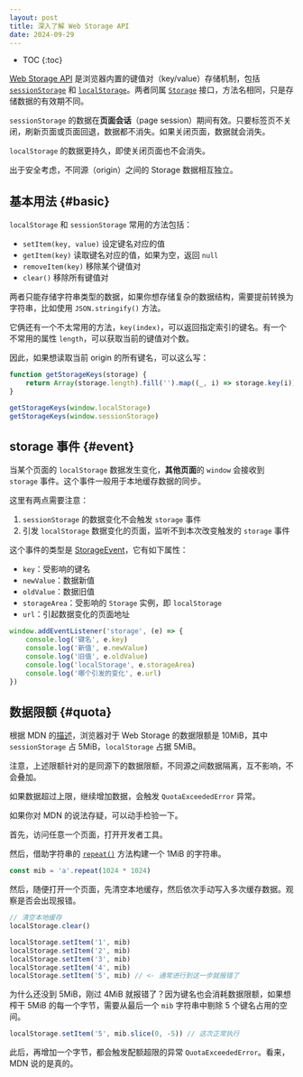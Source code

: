 ```yaml
---
layout: post
title: 深入了解 Web Storage API
date: 2024-09-29
---
```


* TOC
{:toc}

[Web Storage API][storage-api] 是浏览器内置的键值对（key/value）存储机制，包括 [`sessionStorage`][sessionStorage] 和 [`localStorage`][localStorage]。两者同属 [`Storage`][storage] 接口，方法名相同，只是存储数据的有效期不同。

`sessionStorage` 的数据在**页面会话**（page session）期间有效。只要标签页不关闭，刷新页面或页面回退，数据都不消失。如果关闭页面，数据就会消失。

`localStorage` 的数据更持久，即使关闭页面也不会消失。

出于安全考虑，不同源（origin）之间的 Storage 数据相互独立。

## 基本用法 {#basic}

`localStorage` 和 `sessionStorage` 常用的方法包括：

- `setItem(key, value)` 设定键名对应的值
- `getItem(key)` 读取键名对应的值，如果为空，返回 `null`
- `removeItem(key)` 移除某个键值对
- `clear()` 移除所有键值对

两者只能存储字符串类型的数据，如果你想存储复杂的数据结构，需要提前转换为字符串，比如使用 `JSON.stringify()` 方法。

它俩还有一个不太常用的方法，`key(index)`，可以返回指定索引的键名。有一个不常用的属性 `length`，可以获取当前的键值对个数。

因此，如果想读取当前 origin 的所有键名，可以这么写：

```js
function getStorageKeys(storage) {
    return Array(storage.length).fill('').map((_, i) => storage.key(i))
}

getStorageKeys(window.localStorage)
getStorageKeys(window.sessionStorage)
```

## storage 事件 {#event}

当某个页面的 `localStorage` 数据发生变化，**其他页面**的 `window` 会接收到 `storage` 事件。这个事件一般用于本地缓存数据的同步。

这里有两点需要注意：

1. `sessionStorage` 的数据变化不会触发 `storage` 事件
2. 引发 `localStorage` 数据变化的页面，监听不到本次改变触发的 `storage` 事件

这个事件的类型是 [StorageEvent][storage-event]，它有如下属性：

- `key`：受影响的键名
- `newValue`：数据新值
- `oldValue`：数据旧值
- `storageArea`：受影响的 `Storage` 实例，即 `localStorage`
- `url`：引起数据变化的页面地址

```js
window.addEventListener('storage', (e) => {
    console.log('键名', e.key)
    console.log('新值', e.newValue)
    console.log('旧值', e.oldValue)
    console.log('localStorage', e.storageArea)
    console.log('哪个引发的变化', e.url)
})
```

## 数据限额 {#quota}

根据 MDN 的[描述][quota]，浏览器对于 Web Storage 的数据限额是 10MiB，其中 `sessionStorage` 占 5MiB，`localStorage` 占据 5MiB。

注意，上述限额针对的是同源下的数据限额，不同源之间数据隔离，互不影响，不会叠加。

如果数据超过上限，继续增加数据，会触发 `QuotaExceededError` 异常。

如果你对 MDN 的说法存疑，可以动手检验一下。

首先，访问任意一个页面，打开开发者工具。

然后，借助字符串的 [`repeat()`][string.repeat] 方法构建一个 1MiB 的字符串。

```js
const mib = 'a'.repeat(1024 * 1024)
```

然后，随便打开一个页面，先清空本地缓存，然后依次手动写入多次缓存数据。观察是否会出现报错。

```js
// 清空本地缓存
localStorage.clear()

localStorage.setItem('1', mib)
localStorage.setItem('2', mib)
localStorage.setItem('3', mib)
localStorage.setItem('4', mib)
localStorage.setItem('5', mib) // <- 通常进行到这一步就报错了
```

为什么还没到 5MiB，刚过 4MiB 就报错了？因为键名也会消耗数据限额，如果想榨干 5MiB 的每一个字节，需要从最后一个 `mib` 字符串中剔除 5 个键名占用的空间。

```js
localStorage.setItem('5', mib.slice(0, -5)) // 这次正常执行
```

此后，再增加一个字节，都会触发配额超限的异常 `QuotaExceededError`。看来，MDN 说的是真的。


[storage-api]: https://developer.mozilla.org/en-US/docs/Web/API/Web_Storage_API "Web Storage API"
[sessionStorage]: https://developer.mozilla.org/en-US/docs/Web/API/Window/sessionStorage "sessionStorage"
[localStorage]: https://developer.mozilla.org/en-US/docs/Web/API/Window/localStorage "localStorage"
[storage]: https://developer.mozilla.org/en-US/docs/Web/API/Storage "Storage 接口"
[storage-event]: https://developer.mozilla.org/en-US/docs/Web/API/StorageEvent "StorageEvent"
[storage-event-limit]: https://developer.mozilla.org/en-US/docs/Web/API/Web_Storage_API/Using_the_Web_Storage_API#responding_to_storage_changes_with_the_storageevent "Responding to storage changes with the StorageEvent"
[string.repeat]: https://developer.mozilla.org/en-US/docs/Web/JavaScript/Reference/Global_Objects/String/repeat "String.prototype.repeat"
[quota]: https://developer.mozilla.org/en-US/docs/Web/API/Storage_API/Storage_quotas_and_eviction_criteria#web_storage "Web Storage Quota"